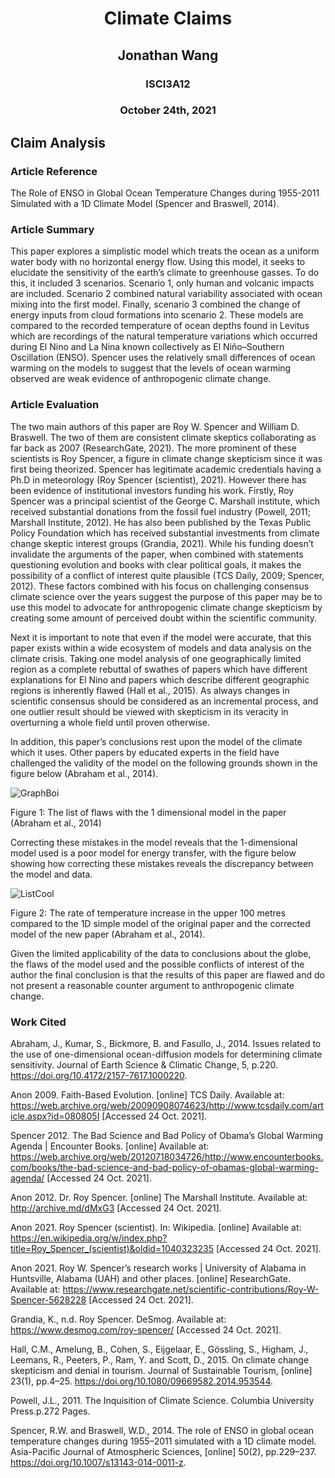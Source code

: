 # <div align="center">Climate Claims</div>
## <div align="center">Jonathan Wang</div>
### <div align="center">ISCI3A12</div>
### <div align="center">October 24th, 2021</div>

## Claim Analysis 
### Article Reference
 The Role of ENSO in Global Ocean Temperature Changes during 1955-2011 Simulated with a 1D Climate Model (Spencer and Braswell, 2014).

### Article Summary
This paper explores a simplistic model which treats the ocean as a uniform water body with no horizontal energy flow. Using this model, it seeks to elucidate the sensitivity of the earth’s climate to greenhouse gasses. To do this, it included 3 scenarios. Scenario 1, only human and volcanic impacts are included. Scenario 2 combined natural variability associated with ocean mixing into the first model.  Finally, scenario 3 combined the change of energy inputs from cloud formations into scenario 2. These models are compared to the recorded temperature of ocean depths found in Levitus which are recordings of the natural temperature variations which occurred during El Nino and La Nina known collectively as El Niño–Southern Oscillation (ENSO). Spencer uses the relatively small differences of ocean warming on the models to suggest that the levels of ocean warming observed are weak evidence of anthropogenic climate change. 

### Article Evaluation
 The two main authors of this paper are Roy W. Spencer and William D. Braswell. The two of them are consistent climate skeptics collaborating as far back as 2007 (ResearchGate, 2021). The more prominent of these scientists is Roy Spencer, a figure in climate change skepticism since it was first being theorized. Spencer has legitimate academic credentials having a Ph.D in meteorology (Roy Spencer (scientist), 2021). However there has been evidence of institutional investors funding his work. Firstly, Roy Spencer was a principal scientist of the George C. Marshall institute, which received substantial donations from the fossil fuel industry (Powell, 2011; Marshall Institute, 2012). He has also been published by the Texas Public Policy Foundation which has received substantial investments from climate change skeptic interest groups (Grandia, 2021). While his funding doesn’t invalidate the arguments of the paper, when combined with statements questioning evolution and books with clear political goals, it makes the possibility of a conflict of interest quite plausible (TCS Daily, 2009; Spencer, 2012). These factors combined with his focus on challenging consensus climate science over the years suggest the purpose of this paper may be to use this model to advocate for anthropogenic climate change skepticism by creating some amount of perceived doubt within the scientific community. 

Next it is important to note that even if the model were accurate, that this paper exists within a wide ecosystem of models and data analysis on the climate crisis. Taking one model analysis of one geographically limited region as a complete rebuttal of swathes of papers which have different explanations for El Nino and papers which describe different geographic regions is inherently flawed (Hall et al., 2015). As always changes in scientific consensus should be considered as an incremental process, and one outlier result should be viewed with skepticism in its veracity in overturning a whole field until proven otherwise. 

In addition, this paper’s conclusions rest upon the model of the climate which it uses. Other papers by educated experts in the field have challenged the validity of the model on the following grounds shown in the figure below (Abraham et al., 2014). 

![GraphBoi](https://user-images.githubusercontent.com/86394147/138617165-ac1f78ea-9359-4f13-a6ea-33e3be075c7c.png)

Figure 1: The list of flaws with the 1 dimensional model in the paper (Abraham et al., 2014)

Correcting these mistakes in the model reveals that the 1-dimensional model used is a poor model for energy transfer, with the figure below showing how correcting these mistakes reveals the discrepancy between the model and data.

![ListCool](https://user-images.githubusercontent.com/86394147/138617111-35b590b0-8d22-4b3f-801b-72b072069756.png)

Figure 2: The rate of temperature increase in the upper 100 metres compared to the 1D simple model of the original paper and the corrected model of the new paper (Abraham et al., 2014).

Given the limited applicability of the data to conclusions about the globe, the flaws of the model used and the possible conflicts of interest of the author the final conclusion is that the results of this paper are flawed and do not present a reasonable counter argument to anthropogenic climate change. 

### Work Cited
Abraham, J., Kumar, S., Bickmore, B. and Fasullo, J., 2014. Issues related to the use of one-dimensional ocean-diffusion models for determining climate sensitivity. Journal of Earth Science & Climatic Change, 5, p.220. https://doi.org/10.4172/2157-7617.1000220.

Anon 2009. Faith-Based Evolution. [online] TCS Daily. Available at: <https://web.archive.org/web/20090908074623/http://www.tcsdaily.com/article.aspx?id=080805I> [Accessed 24 Oct. 2021].

Spencer 2012. The Bad Science and Bad Policy of Obama’s Global Warming Agenda | Encounter Books. [online] Available at: <https://web.archive.org/web/20120718034726/http://www.encounterbooks.com/books/the-bad-science-and-bad-policy-of-obamas-global-warming-agenda/> [Accessed 24 Oct. 2021].

Anon 2012. Dr. Roy Spencer. [online] The Marshall Institute. Available at: <http://archive.md/dMxG3> [Accessed 24 Oct. 2021].

Anon 2021. Roy Spencer (scientist). In: Wikipedia. [online] Available at: <https://en.wikipedia.org/w/index.php?title=Roy_Spencer_(scientist)&oldid=1040323235> [Accessed 24 Oct. 2021].

Anon 2021. Roy W. Spencer’s research works | University of Alabama in Huntsville, Alabama (UAH) and other places. [online] ResearchGate. Available at: <https://www.researchgate.net/scientific-contributions/Roy-W-Spencer-5628228> [Accessed 24 Oct. 2021].

Grandia, K., n.d. Roy Spencer. DeSmog. Available at: <https://www.desmog.com/roy-spencer/> [Accessed 24 Oct. 2021].

Hall, C.M., Amelung, B., Cohen, S., Eijgelaar, E., Gössling, S., Higham, J., Leemans, R., Peeters, P., Ram, Y. and Scott, D., 2015. On climate change skepticism and denial in tourism. Journal of Sustainable Tourism, [online] 23(1), pp.4–25. https://doi.org/10.1080/09669582.2014.953544.

Powell, J.L., 2011. The Inquisition of Climate Science. Columbia University Press.p.272 Pages.

Spencer, R.W. and Braswell, W.D., 2014. The role of ENSO in global ocean temperature changes during 1955–2011 simulated with a 1D climate model. Asia-Pacific Journal of Atmospheric Sciences, [online] 50(2), pp.229–237. https://doi.org/10.1007/s13143-014-0011-z.

